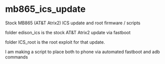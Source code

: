 mb865_ics_update
================

Stock MB865 (AT&amp;T Atrix2) ICS update and root firmware / scripts

folder edison_ics is the stock AT&T Atrix2 update via fastboot

folder ICS_root is the root exploit for that update.

I am making a script to place both to phone via automated fastboot and adb commands

